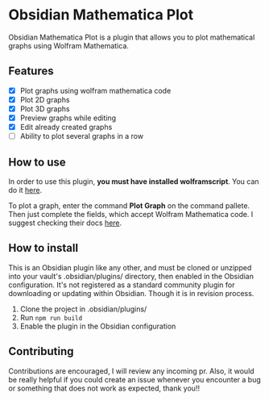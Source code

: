 # Obsidian Mathematica Plot

Obsidian Mathematica Plot is a plugin that allows you to plot mathematical graphs using Wolfram Mathematica.

## Features

-   [x] Plot graphs using wolfram mathematica code
-   [x] Plot 2D graphs
-   [x] Plot 3D graphs
-   [x] Preview graphs while editing
-   [x] Edit already created graphs
-   [ ] Ability to plot several graphs in a row

## How to use

In order to use this plugin, **you must have installed wolframscript**. You can do it [here](https://reference.wolfram.com/language/workflow/InstallWolframScript.html).

To plot a graph, enter the command **Plot Graph** on the command pallete. Then just complete the fields, which accept Wolfram Mathematica code. I suggest checking their docs [here](https://reference.wolfram.com/language/guide/FunctionVisualization.html).

## How to install

This is an Obsidian plugin like any other, and must be cloned or unzipped into your vault's .obsidian/plugins/ directory, then enabled in the Obsidian configuration. It's not registered as a standard community plugin for downloading or updating within Obsidian. Though it is in revision process.

1. Clone the project in .obsidian/plugins/
2. Run `npm run build`
3. Enable the plugin in the Obsidian configuration

## Contributing

Contributions are encouraged, I will review any incoming pr. Also, it would be really helpful if you could create an issue whenever you encounter a bug or something that does not work as expected, thank you!!

